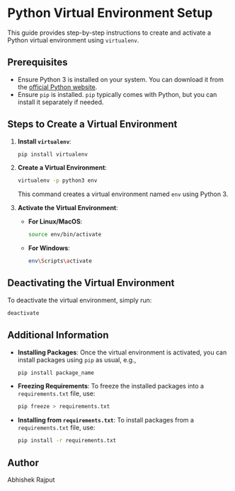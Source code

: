 # Python Virtual Environment Setup

This guide provides step-by-step instructions to create and activate a Python virtual environment using `virtualenv`.

## Prerequisites

- Ensure Python 3 is installed on your system. You can download it from the [official Python website](https://www.python.org/downloads/).
- Ensure `pip` is installed. `pip` typically comes with Python, but you can install it separately if needed.

## Steps to Create a Virtual Environment

1. **Install `virtualenv`**:
    ```bash
    pip install virtualenv
    ```

2. **Create a Virtual Environment**:
    ```bash
    virtualenv -p python3 env
    ```
    This command creates a virtual environment named `env` using Python 3.

3. **Activate the Virtual Environment**:

    - **For Linux/MacOS**:
        ```bash
        source env/bin/activate
        ```
    - **For Windows**:
        ```bash
        env\Scripts\activate
        ```

## Deactivating the Virtual Environment

To deactivate the virtual environment, simply run:
```bash
deactivate
```

## Additional Information

- **Installing Packages**: Once the virtual environment is activated, you can install packages using `pip` as usual, e.g., 

    ```bash
    pip install package_name
    ```
- **Freezing Requirements**: To freeze the installed packages into a `requirements.txt` file, use:
    ```bash
    pip freeze > requirements.txt
    ```
- **Installing from `requirements.txt`**: To install packages from a `requirements.txt` file, use:
    ```bash
    pip install -r requirements.txt
    ```

## Author

Abhishek Rajput

